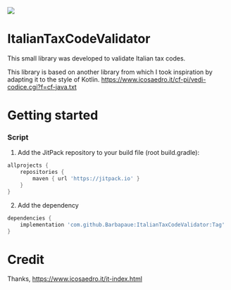 [![](https://jitpack.io/v/Barbapaue/ItalianTaxCodeValidator.svg)](https://jitpack.io/#Barbapaue/ItalianTaxCodeValidator)

# ItalianTaxCodeValidator

This small library was developed to validate Italian tax codes.

This library is based on another library from which I took inspiration by adapting it to the style of Kotlin.
https://www.icosaedro.it/cf-pi/vedi-codice.cgi?f=cf-java.txt

# Getting started

### Script

1. Add the JitPack repository to your build file (root build.gradle):

``` groovy 
allprojects {
    repositories {
        maven { url 'https://jitpack.io' }
    }
}
```

2. Add the dependency

``` groovy
dependencies {
    implementation 'com.github.Barbapaue:ItalianTaxCodeValidator:Tag'
}
```

# Credit

Thanks, https://www.icosaedro.it/it-index.html

